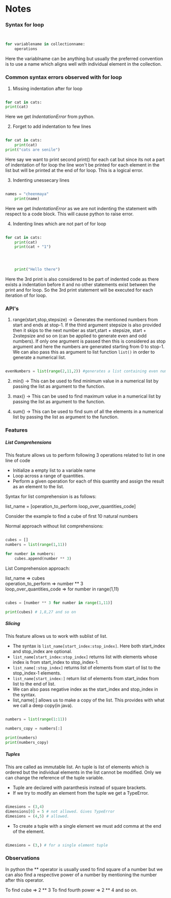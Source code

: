 # Notes

### Syntax for loop

``` Python


for variablename in collectionname:
	operations

```

Here the variablname can be anything but usually the preferred convention is to use a name which aligns well with individual element in the collection.

### Common syntax errors observed with for loop

1) Missing indentation after for loop

``` Python

for cat in cats:
print(cat)

```

Here we get _IndentationError_ from python.

2) Forget to add indentation to few lines

``` Python

for cat in cats:
	print(cat)
print("cats are senile")

```

Here say we want to print second print() for each cat but since its not a part of indentation of for loop the line won't be printed for each element in the list but will be printed at the end of for loop. This is a logical error.

3) Indenting unessecary lines

``` Python

names = "cheenmaya"
	print(name)

```

Here we get _IndentationError_ as we are not indenting the statement with respect to a code block. This will cause python to raise error.

4) Indenting lines which are not part of for loop

``` Python

for cat in cats:
	print(cat)
	print(cat + "1")




	print("Hello there")

```

Here the 3rd print is also considered to be part of indented code as there exists a indentation before it and no other statements exist between the print and for loop. So the 3rd print statement will be executed for each iteration of for loop.


### API's

1) range(start,stop,stepsize) -> Generates the mentioned numbers from start and ends at stop-1. If the third argument stepsize is also provided then it skips to the next number as start,start + stepsize, start + 2xstepsize and so on (can be applied to generate even and odd numbers). If only one argument is passed then this is considered as stop argument and here the numbers are generated starting from 0 to stop-1. We can also pass this as argument to list function `list()` in order to generate a numerical list.

``` Python

evenNumbers = list(range(2,11,2)) #generates a list containing even numbers less than equal to 10.

```

2) min() -> This can be used to find minimum value in a numerical list by passing the list as argument to the function.

3) max() -> This can be used to find maximum value in a numerical list by passing the list as argument to the function.

4) sum() -> This can be used to find sum of all the elements in a numerical list by passing the list as argument to the function.

### Features

##### **List Comprehensions**

This feature allows us to perform following 3 operations related to list in one line of code

- Initialize a empty list to a variable name
- Loop across a range of quantities. 
- Perform a given operation for each of this quantity and assign the result as an element to the list.

Syntax for list comprehension is as follows:

list_name = [operation_to_perform loop_over_quantities_code]


Consider the example to find a cube of first 10 natural numbers

Normal approach without list comprehensions:

``` Python

cubes = []
numbers = list(range(1,11))

for number in numbers:
	cubes.append(number ** 3)

```

List Comprehension approach:

list_name => cubes\
operation_to_perform => number ** 3\
loop_over_quantities_code => for number in range(1,11)

``` Python

cubes = [number ** 3 for number in range(1,11)]

print(cubes) # 1,8,27 and so on

```

##### Slicing

This feature allows us to work with sublist of list. 

- The syntax is `list_name[start_index:stop_index]`. Here both start_index and stop_index are optional. 
- `list_name[start_index:stop_index]` returns list with elements whose index is from start_index to stop_index-1.
- `list_name[:stop_index]` returns list of elements from start of list to the stop_index-1 elements.
- `list_name[start_index:]` return list of elements from start_index from list to the end of list.
- We can also pass negative index as the start_index and stop_index in the syntax.
- list_name[:] allows us to make a copy of the list. This provides with what we call a deep copy(in java). 

``` Python

numbers = list(range(1:11))

numbers_copy = numbers[:]

print(numbers)
print(numbers_copy)

```

##### Tuples

This are called as immutable list. An tuple is list of elements which is ordered but the individual elements in the list cannot be modified. Only we can change the reference of the tuple variable.

- Tuple are declared with paranthesis instead of square brackets.
- If we try to modify an element from the tuple we get a TypeError.

``` Python

dimesions = (3,4)
dimensions[0] = 5 # not allowed. Gives TypeError
dimesions = (4,5) # allowed.

```

- To create a tuple with a single element we must add comma at the end of the element.

``` Python

dimesions = (3,) # for a single element tuple 

```

### Observations

In python the ** operator is usually used to find square of a number but we can also find a respective power of a number by mentioning the number after this operator. 

To find cube => 2 ** 3
To find fourth power => 2 ** 4 and so on.

